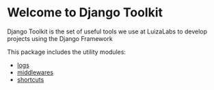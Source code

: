 Welcome to Django Toolkit
=========================

Django Toolkit is the set of useful tools we use at LuizaLabs to develop
projects using the Django Framework

This package includes the utility modules:

* [logs](logs)
* [middlewares](middlewares)
* [shortcuts](shortcuts)

